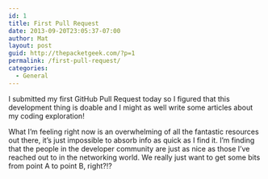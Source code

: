 ```yaml
---
id: 1
title: First Pull Request
date: 2013-09-20T23:05:37-07:00
author: Mat
layout: post
guid: http://thepacketgeek.com/?p=1
permalink: /first-pull-request/
categories:
  - General
---
```

I submitted my first GitHub Pull Request today so I figured that this development thing is doable and I might as well write some articles about my coding exploration!

What I&#8217;m feeling right now is an overwhelming of all the fantastic resources out there, it&#8217;s just impossible to absorb info as quick as I find it. I&#8217;m finding that the people in the developer community are just as nice as those I&#8217;ve reached out to in the networking world. We really just want to get some bits from point A to point B, right?!?